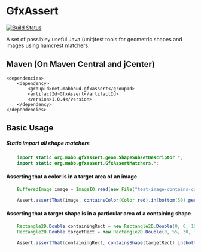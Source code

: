 # GfxAssert
[![Build Status](https://travis-ci.org/m-abboud/FontVerter.svg?branch=master)](https://travis-ci.org/m-abboud/FontVerter)

A set of possibley useful Java (unit)test tools for geometric shapes and images using hamcrest matchers.

## Maven (On Maven Central and jCenter)
    <dependencies>
		<dependency>
			<groupId>net.mabboud.gfxassert</groupId>
			<artifactId>GfxAssert</artifactId>
            <version>1.0.4</version>
		</dependency>
    </dependencies>


## Basic Usage
##### Static import all shape matchers
```java
    import static org.mabb.gfxassert.geom.ShapeSubsetDescriptor.*;
    import static org.mabb.gfxassert.GfxAssertMatchers.*;
```

#### Asserting that a color is in a target area of an image
```java
    BufferedImage image = ImageIO.read(new File("test-image-contains-colors.png"));

    Assert.assertThat(image, containsColor(Color.red).in(bottom(50).percent()));
```

#### Asserting that a target shape is in a particular area of a containing shape
```java
    Rectangle2D.Double containingRect = new Rectangle2D.Double(0, 0, 100, 100);
    Rectangle2D.Double targetRect = new Rectangle2D.Double(0, 55, 30, 30);

    Assert.assertThat(containingRect, containsShape(targetRect).in(bottomArea()));
```